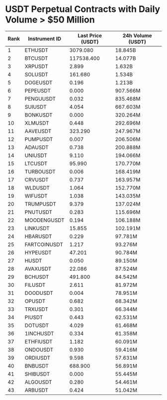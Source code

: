 # USDT Perpetual Contracts with Daily Volume > $50 Million

| Rank | Instrument ID | Last Price (USDT) | 24h Volume (USDT) |
|------|---------------|-------------------|-------------------|
| 1 | ETHUSDT | 3079.080 | 18.845B |
| 2 | BTCUSDT | 117538.400 | 14.077B |
| 3 | XRPUSDT | 2.899 | 1.632B |
| 4 | SOLUSDT | 161.680 | 1.534B |
| 5 | DOGEUSDT | 0.196 | 1.213B |
| 6 | PEPEUSDT | 0.000 | 907.566M |
| 7 | PENGUUSDT | 0.032 | 835.468M |
| 8 | SUIUSDT | 4.054 | 667.603M |
| 9 | BONKUSDT | 0.000 | 320.264M |
| 10 | XLMUSDT | 0.448 | 292.696M |
| 11 | AAVEUSDT | 323.290 | 247.967M |
| 12 | PUMPUSDT | 0.007 | 206.506M |
| 13 | ADAUSDT | 0.738 | 200.888M |
| 14 | UNIUSDT | 9.110 | 194.066M |
| 15 | LTCUSDT | 95.990 | 170.770M |
| 16 | TURBOUSDT | 0.006 | 168.419M |
| 17 | CRVUSDT | 0.737 | 163.957M |
| 18 | WLDUSDT | 1.064 | 152.770M |
| 19 | WIFUSDT | 1.038 | 143.035M |
| 20 | TRUMPUSDT | 9.379 | 137.024M |
| 21 | PNUTUSDT | 0.283 | 115.696M |
| 22 | MOODENGUSDT | 0.194 | 106.188M |
| 23 | LINKUSDT | 15.855 | 102.191M |
| 24 | HBARUSDT | 0.229 | 97.781M |
| 25 | FARTCOINUSDT | 1.217 | 93.276M |
| 26 | HYPEUSDT | 47.201 | 90.784M |
| 27 | HUSDT | 0.050 | 89.150M |
| 28 | AVAXUSDT | 22.086 | 87.524M |
| 29 | BCHUSDT | 491.800 | 84.542M |
| 30 | FILUSDT | 2.611 | 81.972M |
| 31 | DOODUSDT | 0.004 | 78.951M |
| 32 | OPUSDT | 0.682 | 68.342M |
| 33 | TRXUSDT | 0.301 | 66.344M |
| 34 | PIUSDT | 0.443 | 62.531M |
| 35 | DOTUSDT | 4.029 | 61.468M |
| 36 | 1INCHUSDT | 0.334 | 61.358M |
| 37 | ETHFIUSDT | 1.182 | 60.091M |
| 38 | ONDOUSDT | 0.930 | 59.416M |
| 39 | ORDIUSDT | 9.598 | 57.631M |
| 40 | BNBUSDT | 688.900 | 56.891M |
| 41 | SHIBUSDT | 0.000 | 55.445M |
| 42 | ALGOUSDT | 0.280 | 54.461M |
| 43 | ARBUSDT | 0.424 | 51.042M |
